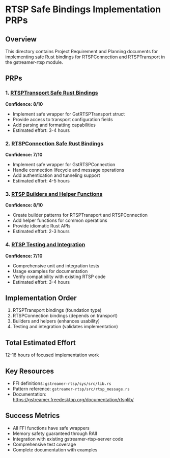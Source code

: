 # RTSP Safe Bindings Implementation PRPs

## Overview
This directory contains Project Requirement and Planning documents for implementing safe Rust bindings for RTSPConnection and RTSPTransport in the gstreamer-rtsp module.

## PRPs

### 1. [RTSPTransport Safe Rust Bindings](rtsp-transport-bindings.md)
**Confidence: 8/10**
- Implement safe wrapper for GstRTSPTransport struct
- Provide access to transport configuration fields
- Add parsing and formatting capabilities
- Estimated effort: 3-4 hours

### 2. [RTSPConnection Safe Rust Bindings](rtsp-connection-bindings.md)
**Confidence: 7/10**  
- Implement safe wrapper for GstRTSPConnection
- Handle connection lifecycle and message operations
- Add authentication and tunneling support
- Estimated effort: 4-5 hours

### 3. [RTSP Builders and Helper Functions](rtsp-builders-helpers.md)
**Confidence: 8/10**
- Create builder patterns for RTSPTransport and RTSPConnection
- Add helper functions for common operations
- Provide idiomatic Rust APIs
- Estimated effort: 2-3 hours

### 4. [RTSP Testing and Integration](rtsp-testing-integration.md)
**Confidence: 7/10**
- Comprehensive unit and integration tests
- Usage examples for documentation
- Verify compatibility with existing RTSP code
- Estimated effort: 3-4 hours

## Implementation Order
1. RTSPTransport bindings (foundation type)
2. RTSPConnection bindings (depends on transport)
3. Builders and helpers (enhances usability)
4. Testing and integration (validates implementation)

## Total Estimated Effort
12-16 hours of focused implementation work

## Key Resources
- FFI definitions: `gstreamer-rtsp/sys/src/lib.rs`
- Pattern reference: `gstreamer-rtsp/src/rtsp_message.rs`
- Documentation: https://gstreamer.freedesktop.org/documentation/rtsplib/

## Success Metrics
- All FFI functions have safe wrappers
- Memory safety guaranteed through RAII
- Integration with existing gstreamer-rtsp-server code
- Comprehensive test coverage
- Complete documentation with examples